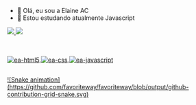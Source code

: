 - 👋 Olá, eu sou a Elaine AC
- 🌱 Estou estudando atualmente Javascript

<div>
<a href="https://github.com/favoriteway">
<img height="180cm" src="https://github-readme-stats.vercel.app/api?username=favoriteway&show_icons=true&theme=cobalt&include_all_commits=true"/>
<img height="180cm" src="https://github-readme-stats.vercel.app/api/top-langs/?username=favoriteway&layout=compact&theme=cobalt"/>
</div>

##
<div style="display: inline_black"><br>
<img align="center" alt="ea-html5" height="30" width="40" src="https://cdn.jsdelivr.net/gh/devicons/devicon/icons/html5/html5-original.svg" />
<img align="center" alt="ea-css" height="30" width="40" src="https://cdn.jsdelivr.net/gh/devicons/devicon/icons/css3/css3-original.svg" />
<img align="center" alt="ea-javascript" height="30" width="40" src="https://cdn.jsdelivr.net/gh/devicons/devicon/icons/javascript/javascript-original.svg"/>

</div>

##

<div>
  ![Snake animation](https://github.com/favoriteway/favoriteway/blob/output/github-contribution-grid-snake.svg)


</div>


<!---
favoriteway/favoriteway is a ✨ special ✨ repository because its `README.md` (this file) appears on your GitHub profile.
You can click the Preview link to take a look at your changes.
--->
